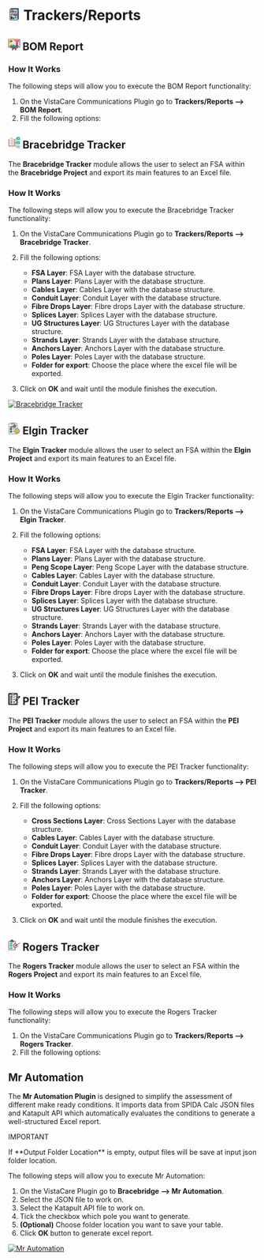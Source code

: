 # <img src="../_static/qgis_plugins/icons/trackers/tracker.png" alt="Trackers/Reports" width="24px"> Trackers/Reports


## <img src="../_static/qgis_plugins/icons/trackers/bom_report.png" alt="BOM Report" width="24px"> BOM Report

### How It Works

The following steps will allow you to execute the BOM Report functionality:

1. On the VistaCare Communications Plugin go to **Trackers/Reports --> BOM Report**.
2. Fill the following options:


## <img src="../_static/qgis_plugins/icons/trackers/bracebridge_tracker.png" alt="Bracebridge Tracker" width="24px"> Bracebridge Tracker

The **Bracebridge Tracker** module allows the user to select an FSA within the **Bracebridge Project** and export its main features to an Excel file.

### How It Works

The following steps will allow you to execute the Bracebridge Tracker functionality:

1. On the VistaCare Communications Plugin go to **Trackers/Reports --> Bracebridge Tracker**.
2. Fill the following options:

    * **FSA Layer**: FSA Layer with the database structure.
    * **Plans Layer**: Plans Layer with the database structure.
    * **Cables Layer**: Cables Layer with the database structure.
    * **Conduit Layer**: Conduit Layer with the database structure.
    * **Fibre Drops Layer**: Fibre drops Layer with the database structure.
    * **Splices Layer**: Splices Layer with the database structure.
    * **UG Structures Layer**: UG Structures Layer with the database structure.
    * **Strands Layer**: Strands Layer with the database structure.
    * **Anchors Layer**: Anchors Layer with the database structure.
    * **Poles Layer**: Poles Layer with the database structure.
    * **Folder for export**: Choose the place where the excel file will be exported.

3. Click on **OK** and wait until the module finishes the execution. 

<a class="" data-lightbox="Bracebridge Tracker" href="../_static/qgis_plugins/trackers/bracebridge_tracker.gif" title="Bracebridge Tracker" data-title="Bracebridge Tracker"><img src="../_static/qgis_plugins/trackers/bracebridge_tracker.gif" class="align-center" width="800px" height="500px" alt="Bracebridge Tracker">
</a>


## <img src="../_static/qgis_plugins/icons/trackers/elgin_tracker.png" alt="Elgin Tracker" width="24px"> Elgin Tracker

The **Elgin Tracker** module allows the user to select an FSA within the **Elgin Project** and export its main features to an Excel file.

### How It Works

The following steps will allow you to execute the Elgin Tracker functionality:

1. On the VistaCare Communications Plugin go to **Trackers/Reports --> Elgin Tracker**.
2. Fill the following options:

    * **FSA Layer**: FSA Layer with the database structure.
    * **Plans Layer**: Plans Layer with the database structure.
    * **Peng Scope Layer**: Peng Scope Layer with the database structure.
    * **Cables Layer**: Cables Layer with the database structure.
    * **Conduit Layer**: Conduit Layer with the database structure.
    * **Fibre Drops Layer**: Fibre drops Layer with the database structure.
    * **Splices Layer**: Splices Layer with the database structure.
    * **UG Structures Layer**: UG Structures Layer with the database structure.
    * **Strands Layer**: Strands Layer with the database structure.
    * **Anchors Layer**: Anchors Layer with the database structure.
    * **Poles Layer**: Poles Layer with the database structure.
    * **Folder for export**: Choose the place where the excel file will be exported.

3. Click on **OK** and wait until the module finishes the execution. 


## <img src="../_static/qgis_plugins/icons/trackers/pei_tracker.png" alt="PEI Tracker" width="24px"> PEI Tracker

The **PEI Tracker** module allows the user to select an FSA within the **PEI Project** and export its main features to an Excel file.

### How It Works

The following steps will allow you to execute the PEI Tracker functionality:

1. On the VistaCare Communications Plugin go to **Trackers/Reports --> PEI Tracker**.
2. Fill the following options:

    * **Cross Sections Layer**: Cross Sections Layer with the database structure.
    * **Cables Layer**: Cables Layer with the database structure.
    * **Conduit Layer**: Conduit Layer with the database structure.
    * **Fibre Drops Layer**: Fibre drops Layer with the database structure.
    * **Splices Layer**: Splices Layer with the database structure.
    * **Strands Layer**: Strands Layer with the database structure.
    * **Anchors Layer**: Anchors Layer with the database structure.
    * **Poles Layer**: Poles Layer with the database structure.
    * **Folder for export**: Choose the place where the excel file will be exported.

3. Click on **OK** and wait until the module finishes the execution. 

## <img src="../_static/qgis_plugins/icons/trackers/rogers_tracker.png" alt="Rogers Tracker" width="24px"> Rogers Tracker

The **Rogers Tracker** module allows the user to select an FSA within the **Rogers Project** and export its main features to an Excel file.

### How It Works

The following steps will allow you to execute the Rogers Tracker functionality:

1. On the VistaCare Communications Plugin go to **Trackers/Reports --> Rogers Tracker**.
2. Fill the following options:


## Mr Automation

The **Mr Automation Plugin** is designed to simplify the assessment of different make ready conditions. It imports data from SPIDA Calc JSON files and Katapult API which automatically evaluates the conditions to generate a well-structured Excel report.

<div class="note">
<p class="admonition-title">IMPORTANT</p>
<p>If **Output Folder Location** is empty, output files will be save at input json folder location.</p>
</div>

The following steps will allow you to execute Mr Automation:

1. On the VistaCare Plugin go to **Bracebridge --> Mr Automation**.
2. Select the JSON file to work on.
3. Select the Katapult API file to work on. 
4. Tick the checkbox which pole you want to generate.
5. **(Optional)** Choose folder location you want to save your table.
6. Click **OK** button to generate excel report.

<a class="" data-lightbox="Mr Automation" href="../_static/qgis_plugins/MR_gif.gif" title="Mr Automation" data-title="Mr Automation"><img src="../_static/qgis_plugins/MR_gif.gif" class="align-center" width="800px" height="500px" alt="Mr Automation">
</a> 